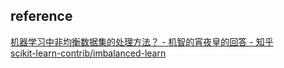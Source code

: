 ## 
## reference
[机器学习中非均衡数据集的处理方法？ - 机智的宵夜皇的回答 - 知乎](https://www.zhihu.com/question/30492527/answer/48332415)  
[scikit-learn-contrib/imbalanced-learn](https://github.com/scikit-learn-contrib/imbalanced-learn)
